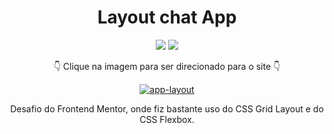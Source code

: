<div align=center>

# Layout chat App
 
 <img src="https://img.shields.io/badge/-HTML-orange?style=for-the-badge&logo=html5">
<img src="https://img.shields.io/badge/-CSS-blue?style=for-the-badge&logo=css3">
 
 👇 Clique na imagem para ser direcionado para o site 👇
 
 [![app-layout](https://user-images.githubusercontent.com/80923539/134413171-a8a1d326-288f-4742-be7e-bfaeb3e54701.jpg)](https://nanepifanio.github.io/App-Layout/)

 Desafio do Frontend Mentor, onde fiz bastante uso do CSS Grid Layout e do CSS Flexbox.

 </div>
